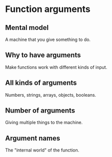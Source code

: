 # Function arguments

## Mental model

A machine that you give something to do.

## Why to have arguments

Make functions work with different kinds of input.

## All kinds of arguments

Numbers, strings, arrays, objects, booleans.

## Number of arguments

Giving multiple things to the machine.

## Argument names

The "internal world" of the function.